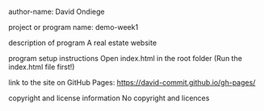author-name:
David Ondiege

project or program name:
demo-week1

description of program
A real estate website

program setup instructions
Open index.html in the root folder
(Run the index.html file first!)

link to the site on GitHub Pages:
https://david-commit.github.io/gh-pages/

copyright and license information
No copyright and licences